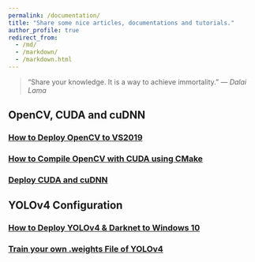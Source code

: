 ```yaml
---
permalink: /documentation/
title: "Share some nice articles, documentations and tutorials."
author_profile: true
redirect_from: 
  - /md/
  - /markdown/
  - /markdown.html
---
```


> “Share your knowledge. It is a way to achieve immortality.”
> *— Dalai Lama*

## OpenCV, CUDA and cuDNN

### [How to Deploy OpenCV to VS2019](https://marc0cheung.github.io/doc/2022/06/deploy-opencv-vs2019/)

### [How to Compile OpenCV with CUDA using CMake]()

### [Deploy CUDA and cuDNN](https://marc0cheung.github.io/doc/2022/06/install-cuda-cudnn-windows/)



## YOLOv4 Configuration

### [How to Deploy YOLOv4 & Darknet to Windows 10](https://marc0cheung.github.io/doc/2022/06/deploy-yolov4-windows/)

### [Train your own .weights File of YOLOv4](https://marc0cheung.github.io/doc/2022/06/train-yolov4-weights/)
